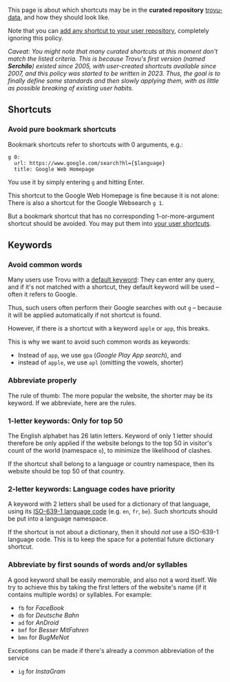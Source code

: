 This page is about which shortcuts may be in the **curated repository** [trovu-data](https://github.com/trovu/trovu-data), and how they should look like.

Note that you can [add any shortcut to your user repository](https://github.com/trovu/trovu.github.io/wiki/Advanced-settings-&-personal-shortcuts#personal-shortcuts), completely ignoring this policy.

*Caveat: You might note that many curated shortcuts at this moment don't match the listed criteria. This is because Trovu's first version (named **Serchilo**) existed since 2005, with user-created shortcuts available since 2007, and this policy was started to be written in 2023. Thus, the goal is to finally define some standards and then slowly applying them, with as little as possible breaking of existing user habits.*

## Shortcuts

### Avoid pure bookmark shortcuts

Bookmark shortcuts refer to shortcuts with 0 arguments, e.g.:

    g 0:
      url: https://www.google.com/search?hl={$language} 
      title: Google Web Homepage

You use it by simply entering `g` and hitting Enter. 

This shortcut to the Google Web Homepage is fine because it is not alone: There is also a shortcut for the Google Websearch `g 1`.

But a bookmark shortcut that has no corresponding 1-or-more-argument shortcut should be avoided. You may put them into [your user shortcuts](https://github.com/trovu/trovu.github.io/wiki/Advanced-settings-&-personal-shortcuts#personal-shortcuts).

## Keywords

### Avoid common words

Many users use Trovu with a [default keyword](https://github.com/trovu/trovu.github.io/wiki/Advanced-settings-&-personal-shortcuts#default-keyword): They can enter any query, and if it's not matched with a shortcut, they default keyword will be used – often it refers to Google.

Thus, such users often perform their Google searches with out `g` – because it will be applied automatically if not shortcut is found.

However, if there *is* a shortcut with a keyword `apple` or `app`, this breaks.

This is why we want to avoid such common words as keywords:

-  Instead of `app`, we use `gpa` (*Google Play App search*), and
-  instead of `apple`, we use `apl` (omitting the vowels, shorter)

### Abbreviate properly

The rule of thumb: The more popular the website, the shorter may be its keyword. If we abbreviate, here are the rules.

### 1-letter keywords: Only for top 50

The English alphabet has 26 latin letters. Keyword of only 1 letter should therefore be only applied if the website belongs to the top 50 in visitor's count of the world (namespace `o`), to minimize the likelihood of clashes. 

If the shortcut shall belong to a language or country namespace, then its website should be top 50 of that country.

### 2-letter keywords: Language codes have priority

A keyword with 2 letters shall be used for a dictionary of that language, using its [ISO-639-1 language code](https://en.wikipedia.org/wiki/List_of_ISO_639-1_codes#Table_of_all_possible_two_letter_codes) (e.g. `en`, `fr`, `be`). Such shortcuts should be put into a language namespace.

If the shortcut is not about a dictionary, then it should *not* use a ISO-639-1 language code. This is to keep the space for a potential future dictionary shortcut.

### Abbreviate by first sounds of words and/or syllables

A good keyword shall be easily memorable, and also not a word itself. We try to achieve this by taking the first letters of the website's name (if it contains multiple words) or syllables. For example:

- `fb` for *FaceBook*
- `db` for *Deutsche Bahn*
- `ad` for *AnDroid*
- `bmf` for *Besser MitFahren*
- `bmn` for *BugMeNot*
 
Exceptions can be made if there's already a common abbreviation of the service

- `ig` for *InstaGram*

